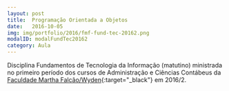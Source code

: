 ```yaml
---
layout: post
title:  Programação Orientada a Objetos
date:   2016-10-05
img: img/portfolio/2016/fmf-fund-tec-20162.png
modalID: modalFundTec20162
category: Aula
---
```

Disciplina Fundamentos de Tecnologia da Informação (matutino) ministrada no primeiro período dos cursos de Administração e Ciências Contábeus da [Faculdade Martha Falcão/Wyden][fmf-wyden]{:target="_black"} em 2016/2.


[fmf-wyden]: https://www.wyden.com.br/fmf